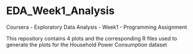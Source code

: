 # EDA_Week1_Analysis
Coursera - Exploratory Data Analysis - Week1 - Programming Assignment

This repository contains 4 plots and the corresponding R files used to generate the plots for the Household Power Consumption dataset

